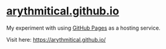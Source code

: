 # **[arythmitical.github.io](https://arythmitical.github.io/)**

My experiment with using [GitHub Pages](https://github.io) as a hosting service.

Visit here: https://arythmitical.github.io/